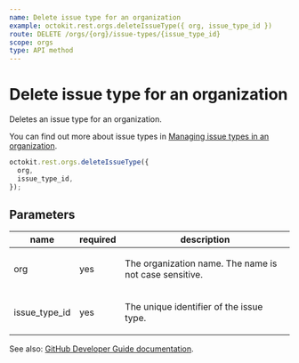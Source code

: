 ```yaml
---
name: Delete issue type for an organization
example: octokit.rest.orgs.deleteIssueType({ org, issue_type_id })
route: DELETE /orgs/{org}/issue-types/{issue_type_id}
scope: orgs
type: API method
---
```


# Delete issue type for an organization

Deletes an issue type for an organization.

You can find out more about issue types in [Managing issue types in an organization](https://docs.github.com/issues/tracking-your-work-with-issues/configuring-issues/managing-issue-types-in-an-organization).

```js
octokit.rest.orgs.deleteIssueType({
  org,
  issue_type_id,
});
```

## Parameters

<table>
  <thead>
    <tr>
      <th>name</th>
      <th>required</th>
      <th>description</th>
    </tr>
  </thead>
  <tbody>
    <tr><td>org</td><td>yes</td><td>

The organization name. The name is not case sensitive.

</td></tr>
<tr><td>issue_type_id</td><td>yes</td><td>

The unique identifier of the issue type.

</td></tr>
  </tbody>
</table>

See also: [GitHub Developer Guide documentation](https://docs.github.com/rest/orgs/issue-types#delete-issue-type-for-an-organization).
